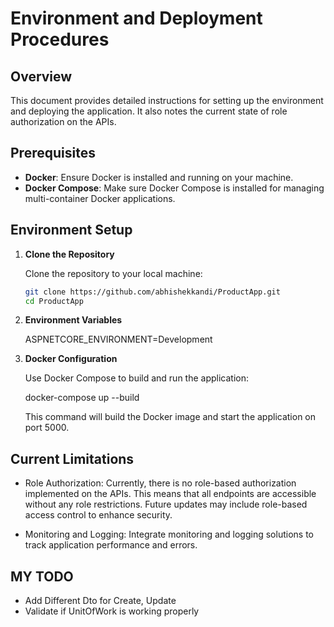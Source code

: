 # Environment and Deployment Procedures

## Overview

This document provides detailed instructions for setting up the environment and deploying the application. It also notes the current state of role authorization on the APIs.

## Prerequisites

- **Docker**: Ensure Docker is installed and running on your machine.
- **Docker Compose**: Make sure Docker Compose is installed for managing multi-container Docker applications.

## Environment Setup

1. **Clone the Repository**

   Clone the repository to your local machine:

   ```bash
   git clone https://github.com/abhishekkandi/ProductApp.git
   cd ProductApp

2. **Environment Variables**

    ASPNETCORE_ENVIRONMENT=Development

3. **Docker Configuration**

    Use Docker Compose to build and run the application:

    docker-compose up --build

    This command will build the Docker image and start the application on port 5000.

## Current Limitations

- Role Authorization: Currently, there is no role-based authorization implemented on the APIs. This means that all endpoints are accessible without any role restrictions. Future updates may include role-based access control to enhance security.

- Monitoring and Logging: Integrate monitoring and logging solutions to track application performance and errors.

## MY TODO
- Add Different Dto for Create, Update
- Validate if UnitOfWork is working properly